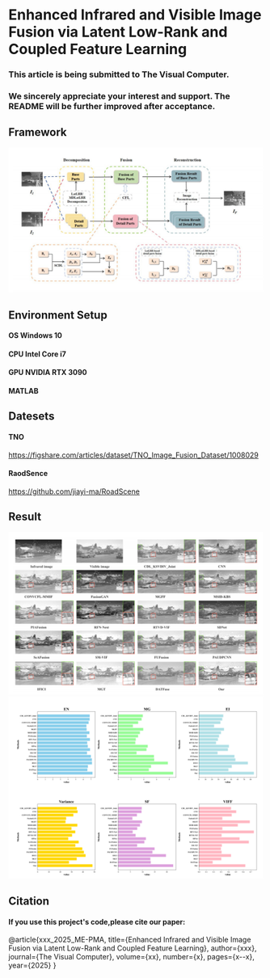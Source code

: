 # Enhanced Infrared and Visible Image Fusion via Latent Low-Rank and Coupled Feature Learning
### This article is being submitted to The Visual Computer. 
### We sincerely appreciate your interest and support. The README will be further improved after acceptance.
## Framework
![示例图片](images/framework.png)

## Environment Setup
#### OS Windows 10
#### CPU Intel Core i7
#### GPU NVIDIA RTX 3090 
#### MATLAB
## Datesets
#### TNO 
https://figshare.com/articles/dataset/TNO_Image_Fusion_Dataset/1008029
#### RaodSence 
https://github.com/jiayi-ma/RoadScene
## Result
![示例图片](images/result.png)
![示例图片](images/result2.png)
## Citation
#### If you use this project's code,please cite our paper:
@article{xxx_2025_ME-PMA,
  title={Enhanced Infrared and Visible Image Fusion via Latent Low-Rank and Coupled Feature Learning},
  author={xxx},
  journal={The Visual Computer},
  volume={xx},
  number={x},
  pages={x--x},
  year={2025}
}


